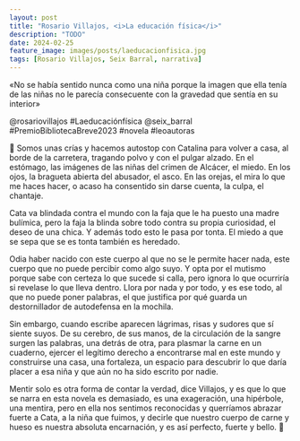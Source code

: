 ```yaml
---
layout: post
title: "Rosario Villajos, <i>La educación física</i>"
description: "TODO"
date: 2024-02-25
feature_image: images/posts/laeducacionfisica.jpg
tags: [Rosario Villajos, Seix Barral, narrativa]
---
```


«No se había sentido nunca como una niña porque la imagen que ella tenía de las niñas no le parecía consecuente con la gravedad que sentía en su interior»
<!--more-->

@rosariovillajos #Laeducaciónfísica @seix_barral #PremioBibliotecaBreve2023 #novela #leoautoras

🦋 Somos unas crías y hacemos autostop con Catalina para volver a casa, al borde de la carretera, tragando polvo y con el pulgar alzado. En el estómago, las imágenes de las niñas del crimen de Alcácer, el miedo. En los ojos, la bragueta abierta del abusador, el asco. En las orejas, el mira lo que me haces hacer, o acaso ha consentido sin darse cuenta, la culpa, el chantaje.

Cata va blindada contra el mundo con la faja que le ha puesto una madre bulímica, pero la faja la blinda sobre todo contra su propia curiosidad, el deseo de una chica. Y además todo esto le pasa por tonta. El miedo a que se sepa que se es tonta también es heredado.

Odia haber nacido con este cuerpo al que no se le permite hacer nada, este cuerpo que no puede percibir como algo suyo. Y opta por el mutismo porque sabe con certeza lo que sucede si calla, pero ignora lo que ocurriría si revelase lo que lleva dentro. Llora por nada y por todo, y es ese todo, al que no puede poner palabras, el que justifica por qué guarda un destornillador de autodefensa en la mochila.

Sin embargo, cuando escribe aparecen lágrimas, risas y sudores que sí siente suyos. De su cerebro, de sus manos, de la circulación de la sangre surgen las palabras, una detrás de otra, para plasmar la carne en un cuaderno, ejercer el legítimo derecho a encontrarse mal en este mundo y construirse una casa, una fortaleza, un espacio para descubrir lo que daría placer a esa niña y que aún no ha sido escrito por nadie.

Mentir solo es otra forma de contar la verdad, dice Villajos, y es que lo que se narra en esta novela es demasiado, es una exageración, una hipérbole, una mentira, pero en ella nos sentimos reconocidas y querríamos abrazar fuerte a Cata, a la niña que fuimos, y decirle que nuestro cuerpo de carne y hueso es nuestra absoluta encarnación, y es así perfecto, fuerte y bello. 🦋
